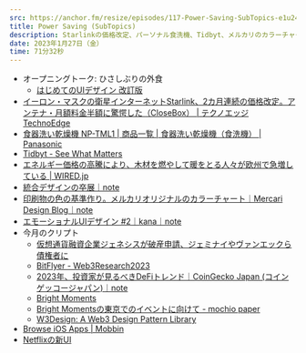 ```yaml
---
src: https://anchor.fm/resize/episodes/117-Power-Saving-SubTopics-e1u24c0
title: Power Saving (SubTopics)
description: Starlinkの価格改定、パーソナル食洗機、Tidbyt、メルカリのカラーチャート、エモーショナルUIデザイン、Netflixの新UI、今月のクリプト動向など最近気になったサブトピックスを話しました。
date: 2023年1月27日（金）
time: 71分32秒
---
```


- オープニングトーク: ひさしぶりの外食
    - [はじめてのUIデザイン 改訂版](https://ui-design.studio.site/)
- [イーロン・マスクの衛星インターネットStarlink、2カ月連続の価格改定。アンテナ・月額料金半額に驚愕した（CloseBox） | テクノエッジ TechnoEdge](https://www.techno-edge.net/article/2023/01/13/708.html)
- [食器洗い乾燥機 NP-TML1 | 商品一覧 | 食器洗い乾燥機（食洗機） | Panasonic](https://panasonic.jp/dish/products/NP-TML1.html)
- [Tidbyt - See What Matters](https://tidbyt.com/)
- [エネルギー価格の高騰により、木材を燃やして暖をとる人々が欧州で急増している | WIRED.jp](https://wired.jp/article/eu-forests-energy-crisis/)
- [統合デザインの卒展｜note](https://note.com/900000/)
- [印刷物の色の基準作り。メルカリオリジナルのカラーチャート｜Mercari Design Blog｜note](https://note.com/mercari_design/n/n8bbe19a5b497)
- [エモーショナルUIデザイン #2｜kana｜note](https://note.com/kana/n/ncf453d353047)
- 今月のクリプト
    - [仮想通貨融資企業ジェネシスが破産申請、ジェミナイやヴァンエックら債権者に](https://coinpost.jp/?p=427175)
    - [BitFlyer - Web3Research2023](https://blockchain.bitflyer.com/pdf/web3Research2023.pdf)
    - [2023年、投資家が見るべきDeFiトレンド｜CoinGecko Japan (コインゲッコージャパン)｜note](https://note.com/coingeckojapan/n/nac491aadaf3c)
    - [Bright Moments](https://www.brightmoments.io/)
    - [Bright Momentsの東京でのイベントに向けて - mochio paper](https://mochio.substack.com/p/bright-moments)
    - [W3Design: A Web3 Design Pattern Library](https://w3design.io/)
- [Browse iOS Apps | Mobbin](https://mobbin.com/browse/ios/apps)
- [Netflixの新UI](https://twitter.com/jmtrivedi/status/1615095149687894016)
